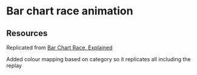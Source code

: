 # Bar chart race animation

## Resources

Replicated from [Bar Chart Race, Explained](https://observablehq.com/@d3/bar-chart-race-explainedb)

Added colour mapping based on category so it replicates all including the replay

